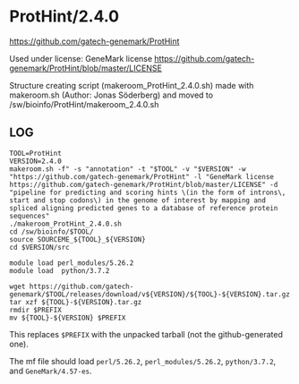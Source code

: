 ProtHint/2.4.0
==============

<https://github.com/gatech-genemark/ProtHint>

Used under license:
GeneMark license https://github.com/gatech-genemark/ProtHint/blob/master/LICENSE

Structure creating script (makeroom_ProtHint_2.4.0.sh) made with makeroom.sh (Author: Jonas Söderberg) and moved to /sw/bioinfo/ProtHint/makeroom_2.4.0.sh

LOG
---

    TOOL=ProtHint
    VERSION=2.4.0
    makeroom.sh -f" -s "annotation" -t "$TOOL" -v "$VERSION" -w "https://github.com/gatech-genemark/ProtHint" -l "GeneMark license https://github.com/gatech-genemark/ProtHint/blob/master/LICENSE" -d "pipeline for predicting and scoring hints \(in the form of introns\, start and stop codons\) in the genome of interest by mapping and spliced aligning predicted genes to a database of reference protein sequences"
    ./makeroom_ProtHint_2.4.0.sh
    cd /sw/bioinfo/$TOOL/
    source SOURCEME_${TOOL}_${VERSION} 
    cd $VERSION/src

    module load perl_modules/5.26.2
    module load  python/3.7.2

    wget https://github.com/gatech-genemark/$TOOL/releases/download/v${VERSION}/${TOOL}-${VERSION}.tar.gz
    tar xzf ${TOOL}-${VERSION}.tar.gz 
    rmdir $PREFIX
    mv ${TOOL}-${VERSION} $PREFIX

This replaces `$PREFIX` with the unpacked tarball (not the github-generated one).

The mf file should load `perl/5.26.2`, `perl_modules/5.26.2`, `python/3.7.2`, and `GeneMark/4.57-es`.

